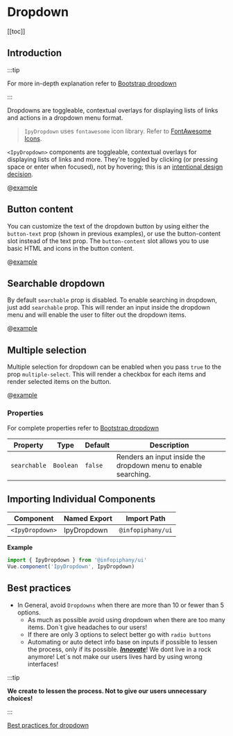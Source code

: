 # Dropdown

[[toc]]

## Introduction

:::tip

For more in-depth explanation refer to [Bootstrap dropdown](https://bootstrap-vue.org/docs/components/dropdown)

:::

Dropdowns are toggleable, contextual overlays for displaying lists of links and actions in a dropdown menu format.

> `IpyDropdown` uses `fontawesome` icon library. Refer to [FontAwesome Icons](https://www.fontawesome.com).

`<IpyDropdown>` components are toggleable, contextual overlays for displaying lists of links and more. They're toggled by clicking (or pressing space or enter when focused), not by hovering; this is an [intentional design decision](https://markdotto.com/2012/02/27/bootstrap-explained-dropdowns/).

@[example](dropdown-basic)

## Button content

You can customize the text of the dropdown button by using either the `button-text` prop (shown in previous examples), or use the button-content slot instead of the text prop. The `button-content` slot allows you to use basic HTML and icons in the button content.

@[example](dropdown-button-text)

## Searchable dropdown

By default `searchable` prop is disabled. To enable searching in dropdown, just add `searchable` prop. This will render an input inside the dropdown menu and will enable the user to filter out the dropdown items.

@[example](dropdown-searchable)

## Multiple selection

Multiple selection for dropdown can be enabled when you pass `true` to the prop `multiple-select`. This will render a checkbox for each items and render selected items on the button.

@[example](dropdown-multiple)

### Properties

For complete properties refer to [Bootstrap dropdown](https://bootstrap-vue.org/docs/components/dropdown)

| Property | Type | Default | Description |
| --- | --- | --- | --- |
| `searchable` | `Boolean` | `false` | Renders an input inside the dropdown menu to enable searching. |

## Importing Individual Components

| Component       | Named Export | Import Path       |
| --------------- | ------------ | ----------------- |
| `<IpyDropdown>` | IpyDropdown  | `@infopiphany/ui` |

**Example**

```js
import { IpyDropdown } from '@infopiphany/ui'
Vue.component('IpyDropdown', IpyDropdown)
```

## Best practices

- In General, avoid `Dropdowns` when there are more than 10 or fewer than 5 options.
  - As much as possible avoid using dropdown when there are too many items. Don`t give headaches to our users!
  - If there are only 3 options to select better go with `radio buttons`
  - Automating or auto detect info base on inputs if possible to lessen the process, only if its possible. <ins>**_Innovate_**</ins>! We dont live in a rock anymore! Let`s not make our users lives hard by using wrong interfaces!

:::tip

**We create to lessen the process. Not to give our users unnecessary choices!**

:::

[Best practices for dropdown](https://baymard.com/blog/drop-down-usability)
